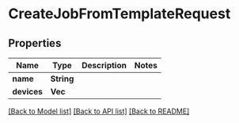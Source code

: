 # CreateJobFromTemplateRequest

## Properties

Name | Type | Description | Notes
------------ | ------------- | ------------- | -------------
**name** | **String** |  | 
**devices** | **Vec<String>** |  | 

[[Back to Model list]](../README.md#documentation-for-models) [[Back to API list]](../README.md#documentation-for-api-endpoints) [[Back to README]](../README.md)


